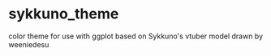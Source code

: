 # sykkuno_theme
color theme for use with ggplot based on Sykkuno's vtuber model drawn by weeniedesu
